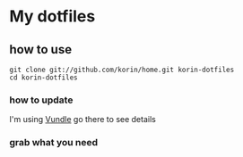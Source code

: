 My dotfiles
=============================================
how to use
---------------------------------------------

	git clone git://github.com/korin/home.git korin-dotfiles
	cd korin-dotfiles

### how to update
I'm using [Vundle](https://github.com/gmarik/vundle) go there to see details

### grab what you need
